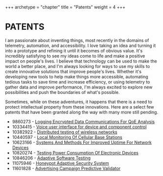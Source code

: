 +++
archetype = "chapter"
title = "Patents"
weight = 4
+++

# PATENTS

I am passionate about inventing things, most recently in the domains of telemetry, automation, and accessibility. I love taking an idea and turning it into a prototype and refining it until it becomes of obvious value. It's incredibly satisfying to see my ideas come to life and make a positive impact on people's lives. I believe that technology can be used to make the world a better place, and I'm always looking for ways to use my skills to create innovative solutions that improve people's lives. Whether it's developing new tools to help make things more accessible, automating tedious tasks to save time and increase efficiency, or using telemetry to gather data and improve performance, I'm always excited to explore new possibilities and push the boundaries of what's possible.

Sometimes, while on these adventures, it happens that there is a need to protect intellectual property from these innovations. Here are a select few patents that have been granted along the way with many more still pending.

- 9860273 - [Logging Encrypted Data Communications For QoE Analysis](https://patents.justia.com/patent/9860273)
- 10334415 - [Voice user interface for device and component control ](https://patents.justia.com/patent/10334415)
- 10382922 - [Distributed testing of wireless networks](https://patents.justia.com/patent/10382922)
- 10440597 - [Local Monitoring Of Cellular Base Stations](https://patents.justia.com/patent/10440597)
- 10623166 - [Systems And Methods For Improved Uptime For Network Devices](https://patents.justia.com/patent/10623166)
- 10820274 - [Testing Power Consumption Of Electronic Devices](https://patents.justia.com/patent/10820274)
- 10846206 - [Adaptive Software Testing](https://patents.justia.com/patent/10846206)
- 11075946 - [Honeypot Adaptive Security System](https://patents.justia.com/patent/11075946)
- 11601828 - [Advertising Campaign Predictive Validator](https://patents.justia.com/patent/11601828)
